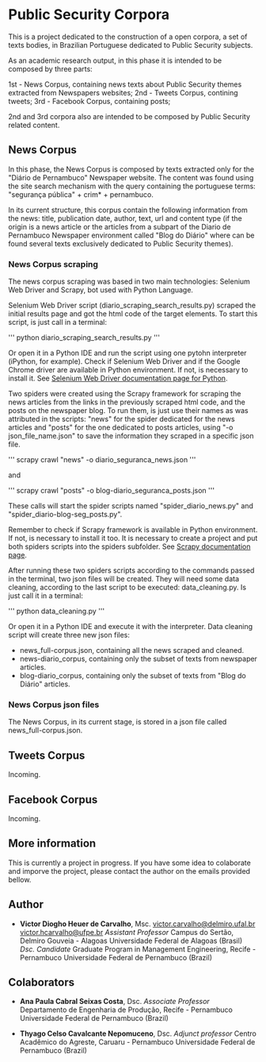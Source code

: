 # Public Security Corpora

This is a project dedicated to the construction of a open corpora, a set of texts bodies, in Brazilian Portuguese dedicated to Public Security subjects. 

As an academic research output, in this phase it is intended to be composed by three parts:

1st - News Corpus, containing news texts about Public Security themes extracted from Newspapers websites;
2nd - Tweets Corpus, contining tweets;
3rd - Facebook Corpus, containing posts;

2nd and 3rd corpora also are intended to be composed by Public Security related content.

## News Corpus

In this phase, the News Corpus is composed by texts extracted only for the "Diário de Pernambuco" Newspaper website. The content was found using the site search mechanism with the query containing the portuguese terms: "segurança pública" + crim* + pernambuco. 

In its current structure, this corpus contain the following information from the news: title, publication date, author, text, url and content type (if the origin is a news article or the articles from a subpart of the Diario de Pernambuco Newspaper environment called "Blog do Diário" where can be found several texts exclusively dedicated to Public Security themes).

### News Corpus scraping

The news corpus scraping was based in two main technologies: Selenium Web Driver and Scrapy, bot used with Python Language.

Selenium Web Driver script (diario_scraping_search_results.py) scraped the initial results page and got the html code of the target elements. To start this script, is just call in a terminal:

'''
python diario_scraping_search_results.py
'''

Or open it in a Python IDE and run the script using one pytohn interpreter (iPython, for example). Check if Selenium Web Driver and if the Google Chrome driver are available in Python environment. If not, is necessary to install it. See [Selenium Web Driver documentation page for Python](https://selenium-python.readthedocs.io/installation.html).

Two spiders were created using the Scrapy framework for scraping the news articles from the links in the previously scraped html code, and the posts on the newspaper blog. To run them, is just use their names as was attributed in the scripts: "news" for the spider dedicated for the news articles and "posts" for the one dedicated to posts articles, using "-o json_file_name.json" to save the information they scraped in a specific json file.

'''
scrapy crawl "news" -o diario_seguranca_news.json
'''

and

'''
scrapy crawl "posts" -o blog-diario_seguranca_posts.json
'''

These calls will start the spider scripts named "spider_diario_news.py" and "spider_diario-blog-seg_posts.py".

Remember to check if Scrapy framework is available in Python environment. If not, is necessary to install it too. It is necessary to create a project and put both spiders scripts into the spiders subfolder. See [Scrapy documentation page](https://docs.scrapy.org/en/latest/intro/install.html).

After running these two spiders scripts according to the commands passed in the terminal, two json files will be created. They will need some data cleaning, according to the last script to be executed: data_cleaning.py.
Is just call it in a terminal:

'''
python data_cleaning.py
'''

Or open it in a Python IDE and execute it with the interpreter. Data cleaning script will create three new json files:

* news_full-corpus.json, containing all the news scraped and cleaned.
* news-diario_corpus, containing only the subset of texts from newspaper articles.
* blog-diario_corpus, containing only the subset of texts from "Blog do Diário" articles.

### News Corpus json files

The News Corpus, in its current stage, is stored in a json file called news_full-corpus.json.

## Tweets Corpus

Incoming.

## Facebook Corpus

Incoming.

## More information

This is currently a project in progress. If you have some idea to colaborate and imporve the project, please contact the author on the emails provided bellow.

## Author

* **Victor Diogho Heuer de Carvalho**, Msc.
[victor.carvalho@delmiro.ufal.br](victor.carvalho@delmiro.ufal.br)
[victor.hcarvalho@ufpe.br](victor.hcarvalho@ufpe.br)
*Assistant Professor*
Campus do Sertão, Delmiro Gouveia - Alagoas
Universidade Federal de Alagoas (Brasil)
*Dsc. Candidate*
Graduate Program in Management Engineering, Recife - Pernambuco
Universidade Federal de Pernambuco (Brazil)

## Colaborators

* **Ana Paula Cabral Seixas Costa**, Dsc.
*Associate Professor*
Departamento de Engenharia de Produção, Recife - Pernambuco
Universidade Federal de Pernambuco (Brazil)

* **Thyago Celso Cavalcante Nepomuceno**, Dsc.
*Adjunct professor*
Centro Acadêmico do Agreste, Caruaru - Pernambuco
Universidade Federal de Pernambuco (Brazil)
